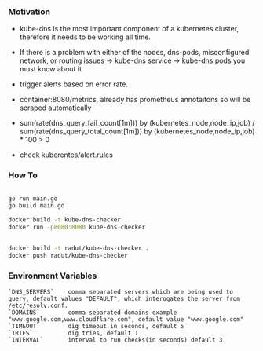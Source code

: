 ### Motivation
* kube-dns is the most important component of a kubernetes cluster, therefore it needs to be working all time.
* If there is a problem with either of the nodes, dns-pods, misconfigured network, or routing issues -> kube-dns service -> kube-dns pods you must know about it
* trigger alerts based on error rate.


* container:8080/metrics, already has prometheus annotaitons so will be scraped automatically
* sum(rate(dns_query_fail_count[1m])) by (kubernetes_node,node_ip,job) / sum(rate(dns_query_total_count[1m])) by (kubernetes_node,node_ip,job) * 100 > 0
* check kuberentes/alert.rules 


### How To
```bash

go run main.go
go build main.go

docker build -t kube-dns-checker .
docker run -p8080:8080 kube-dns-checker


docker build -t radut/kube-dns-checker .
docker push radut/kube-dns-checker
```


### Environment Variables
```config
`DNS_SERVERS`    comma separated servers which are being used to query, default values "DEFAULT", which interogates the server from /etc/resolv.conf. 
`DOMAINS`        comma separated domains example "www.google.com,www.cloudflare.com", default value "www.google.com"
`TIMEOUT`        dig timeout in seconds, default 5
`TRIES`          dig tries, default 1
`INTERVAL`       interval to run checks(in seconds) default 3
  
```
 
 
